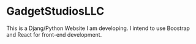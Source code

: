 # GadgetStudiosLLC
This is a Djang/Python Website I am developing. I intend to use Boostrap and React for front-end development.
